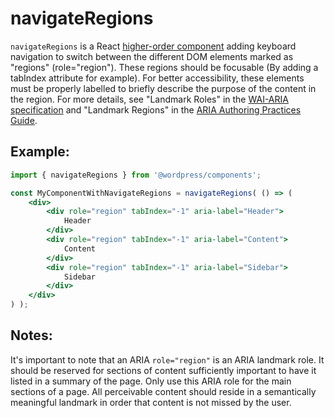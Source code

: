 # navigateRegions

`navigateRegions` is a React [higher-order component](https://facebook.github.io/react/docs/higher-order-components.html) adding keyboard navigation to switch between the different DOM elements marked as "regions" (role="region"). These regions should be focusable (By adding a tabIndex attribute for example). For better accessibility, these elements must be properly labelled to briefly describe the purpose of the content in the region. For more details, see "Landmark Roles" in the [WAI-ARIA specification](https://www.w3.org/TR/wai-aria/) and "Landmark Regions" in the [ARIA Authoring Practices Guide](https://www.w3.org/WAI/ARIA/apg/practices/landmark-regions/).

## Example:

```jsx
import { navigateRegions } from '@wordpress/components';

const MyComponentWithNavigateRegions = navigateRegions( () => (
	<div>
		<div role="region" tabIndex="-1" aria-label="Header">
			Header
		</div>
		<div role="region" tabIndex="-1" aria-label="Content">
			Content
		</div>
		<div role="region" tabIndex="-1" aria-label="Sidebar">
			Sidebar
		</div>
	</div>
) );
```

## Notes:
It's important to note that an ARIA `role="region"` is an ARIA landmark role. It should be reserved for sections of content sufficiently important to have it listed in a summary of the page. Only use this ARIA role for the main sections of a page. All perceivable content should reside in a semantically meaningful landmark in order that content is not missed by the user.

